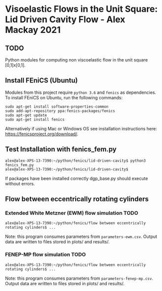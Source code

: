 # Visoelastic Flows in the Unit Square: Lid Driven Cavity Flow - Alex Mackay 2021

## TODO

Python modules for computing non viscoelastic flow in the unit square [0,1]x[0,1].

## Install FEniCS (Ubuntu)

Modules from this project require ```python 3.6``` and ```fenics``` as dependencies. To install FEniCS on Ubuntu, run the following commands:

```
sudo apt-get install software-properties-common
sudo add-apt-repository ppa:fenics-packages/fenics
sudo apt-get update
sudo apt-get install fenics
```

Alternatively if using Mac or Windows OS see installation instructions here: https://fenicsproject.org/download/.

## Test Installation with fenics_fem.py

```
alex@alex-XPS-13-7390:~/python/fenics/lid-driven-cavity$ python3 fenics_fem.py 
alex@alex-XPS-13-7390:~/python/fenics/lid-driven-cavity$
```

If packages have been installed correctly dgp_base.py should execute without errors.

## Flow between eccentrically rotating cylinders

### Extended White Metzner (EWM) flow simulation TODO

```
alex@alex-XPS-13-7390:~/python/fenics/flow between eccentrically rotating cylinders$ ...
```

Note: this program consumes parameters from `parameters-ewm.csv`. Output data are written to files stored in plots/ and results/.

### FENEP-MP flow simulation TODO

```
alex@alex-XPS-13-7390:~/python/fenics/flow between eccentrically rotating cylinders$ ...
```

Note: this program consumes parameters from `parameters-fenep-mp.csv`. Output data are written to files stored in plots/ and results/.
